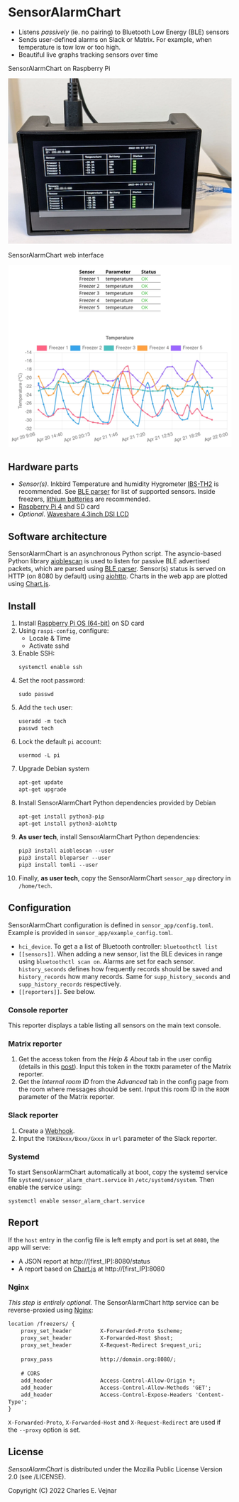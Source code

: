 # SensorAlarmChart

* Listens *passively* (ie. no pairing) to Bluetooth Low Energy (BLE) sensors
* Sends user-defined alarms on Slack or Matrix. For example, when temperature is tow low or too high.
* Beautiful live graphs tracking sensors over time

SensorAlarmChart on Raspberry Pi

![On Raspberry Pi](doc/on_pi.webp)

SensorAlarmChart web interface

![Chart](doc/chart.webp)

## Hardware parts

* *Sensor(s)*. Inkbird Temperature and humidity Hygrometer [IBS-TH2](https://inkbird.com/products/hygrometer-ibs-th2) is recommended. See [BLE parser](https://github.com/Ernst79/bleparser) for list of supported sensors. Inside freezers, [lithium batteries](https://www.energizer.com/batteries/energizer-ultimate-lithium-batteries) are recommended.
* [Raspberry Pi 4](https://www.raspberrypi.com/products/raspberry-pi-4-model-b) and SD card
* *Optional*. [Waveshare 4.3inch DSI LCD](https://www.waveshare.com/wiki/4.3inch_DSI_LCD)

## Software architecture

SensorAlarmChart is an asynchronous Python script. The asyncio-based Python library [aioblescan](https://github.com/frawau/aioblescan) is used to listen for passive BLE advertised packets, which are parsed using [BLE parser](https://github.com/Ernst79/bleparser). Sensor(s) status is served on HTTP (on 8080 by default) using [aiohttp](https://docs.aiohttp.org/en/stable). Charts in the web app are plotted using [Chart.js](https://www.chartjs.org).

## Install

1. Install [Raspberry Pi OS (64-bit)](https://www.raspberrypi.com/software/operating-systems) on SD card
2. Using `raspi-config`, configure:
    * Locale & Time
    * Activate sshd
3. Enable SSH:
    ```
    systemctl enable ssh
    ```
4. Set the root password:
    ```
    sudo passwd
    ```
5. Add the `tech` user:
    ```
    useradd -m tech
    passwd tech
    ```
6. Lock the default `pi` account:
    ```
    usermod -L pi
    ```
7. Upgrade Debian system
    ```
    apt-get update
    apt-get upgrade
    ```
7. Install SensorAlarmChart Python dependencies provided by Debian
    ```
    apt-get install python3-pip
    apt-get install python3-aiohttp
    ```
8. **As user tech**, install SensorAlarmChart Python dependencies:
    ```
    pip3 install aioblescan --user
    pip3 install bleparser --user
    pip3 install tomli --user
    ```
9. Finally, **as user tech**, copy the SensorAlarmChart `sensor_app` directory in `/home/tech`.

## Configuration

SensorAlarmChart configuration is defined in `sensor_app/config.toml`. Example is provided in `sensor_app/example_config.toml`.

* `hci_device`. To get a a list of Bluetooth controller: `bluetoothctl list`
* `[[sensors]]`. When adding a new sensor, list the BLE devices in range using `bluetoothctl scan on`. Alarms are set for each sensor. `history_seconds` defines how frequently records should be saved and `history_records` how many records. Same for `supp_history_seconds` and `supp_history_records` respectively.
* `[[reporters]]`. See below.

### Console reporter

This reporter displays a table listing all sensors on the main text console.

### Matrix reporter

1. Get the access token from the *Help & About* tab in the user config (details in this [post](https://webapps.stackexchange.com/questions/131056/how-to-get-an-access-token-for-riot-matrix)). Input this token in the `TOKEN` parameter of the Matrix reporter.
2. Get the *Internal room ID* from the *Advanced* tab in the config page from the room where messages should be sent. Input this room ID in the `ROOM` parameter of the Matrix reporter.

### Slack reporter

1. Create a [Webhook](https://api.slack.com/messaging/webhooks).
2. Input the `TOKENxxx/Bxxx/Gxxx` in `url` parameter of the Slack reporter.

### Systemd

To start SensorAlarmChart automatically at boot, copy the systemd service file `systemd/sensor_alarm_chart.service` in `/etc/systemd/system`. Then enable the service using:
```
systemctl enable sensor_alarm_chart.service
```

## Report

If the `host` entry in the config file is left empty and port is set at `8080`, the app will serve:
* A JSON report at http://[first_IP]:8080/status
* A report based on [Chart.js](https://www.chartjs.org) at http://[first_IP]:8080

### Nginx

*This step is entirely optional.* The SensorAlarmChart http service can be reverse-proxied using [Nginx](https://nginx.org):

```
location /freezers/ {
    proxy_set_header         X-Forwarded-Proto $scheme;
    proxy_set_header         X-Forwarded-Host $host;
    proxy_set_header         X-Request-Redirect $request_uri;

    proxy_pass               http://domain.org:8080/;

    # CORS
    add_header               Access-Control-Allow-Origin *;
    add_header               Access-Control-Allow-Methods 'GET';
    add_header               Access-Control-Expose-Headers 'Content-Type';
}
```

`X-Forwarded-Proto`, `X-Forwarded-Host` and `X-Request-Redirect` are used if the `--proxy` option is set.

## License

*SensorAlarmChart* is distributed under the Mozilla Public License Version 2.0 (see /LICENSE).

Copyright (C) 2022 Charles E. Vejnar
